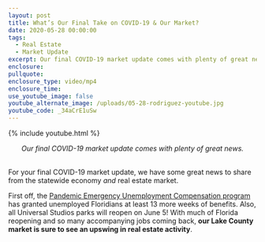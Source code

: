 ```yaml
---
layout: post
title: What’s Our Final Take on COVID-19 & Our Market?
date: 2020-05-28 00:00:00
tags:
  - Real Estate
  - Market Update
excerpt: Our final COVID-19 market update comes with plenty of great news.
enclosure:
pullquote:
enclosure_type: video/mp4
enclosure_time:
use_youtube_image: false
youtube_alternate_image: /uploads/05-28-rodriguez-youtube.jpg
youtube_code: _34aCrE1uSw
---
```


{% include youtube.html %}

<center><em>Our final COVID-19 market update comes with plenty of great news.</em></center>

<br>For your final COVID-19 market update, we have some great news to share from the statewide economy *and* real estate market.

First off, the <u><a target="_blank" href="https://floridajobs.org/cares-act">Pandemic Emergency Unemployment Compensation program</a></u> has granted unemployed Floridians at least 13 more weeks of benefits. Also, all Universal Studios parks will reopen on June 5\! With much of Florida reopening and so many accompanying jobs coming back, **our Lake County market is sure to see an upswing in real estate activity**.